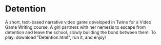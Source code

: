 # Detention
A short, text-based narrative video game developed in Twine for a Video Game Writing course. A girl partners with her nemesis to escape from detention and leave the school, slowly building the bond between them.
To play: download "Detention.html", run it, and enjoy!
